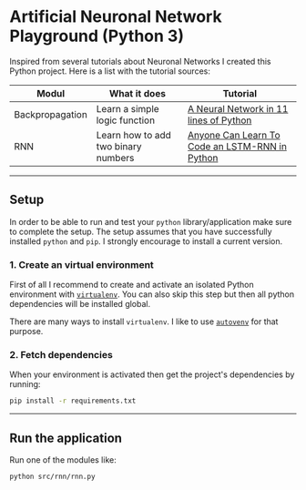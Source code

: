 # Artificial Neuronal Network Playground (Python 3)

Inspired from several tutorials about Neuronal Networks I created this Python project. Here is a list with the tutorial sources:

Modul             | What it does                         | Tutorial
---               | ---                                  | ---
Backpropagation   | Learn a simple logic function        | [A Neural Network in 11 lines of Python](https://iamtrask.github.io/2015/07/12/basic-python-network/)
RNN               | Learn how to add two binary numbers  | [Anyone Can Learn To Code an LSTM-RNN in Python](https://iamtrask.github.io/2015/11/15/anyone-can-code-lstm/)

---
## Setup

In order to be able to run and test your `python` library/application make sure to complete the setup. The setup assumes that you have successfully installed `python` and `pip`. I strongly encourage to install a current version.

### 1. Create an virtual environment

First of all I recommend to create and activate an isolated Python environment with [`virtualenv`](https://virtualenv.pypa.io/en/stable/). You can also skip this step but then all python dependencies will be installed global.

There are many ways to install `virtualenv`. I like to use [`autovenv`](https://autovenv.readthedocs.io/en/latest/) for that purpose.

### 2. Fetch dependencies

When your environment is activated then get the project's dependencies by running:

```bash
pip install -r requirements.txt
```

<!-- ### 3. Install the project

Before running any script or tests it is necessary to install the current module `project` with pip in "editable" mode. Otherwise `python` or `pytest` can't refer to the project itself and would stop with an Exception like this: `ImportError: No module named 'project'`. Install the `project` from current directory:

```bash
pip install -e .
```

Now you can develop your code and execute it. -->

---
## Run the application

Run one of the modules like:
```bash
python src/rnn/rnn.py
```

<!-- ---
## Testing - `pytest`

This project uses `pytest` for testing your library/application. As you can see in the `requirements.txt` it does not come as standard package with `python` and has to be installed in before. After installing `pytest` you should be able to use `pytest` as command line tool.

#### Running tests

Run all tests:

```bash
pytest tests/
``` -->
